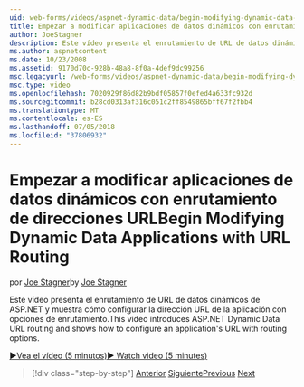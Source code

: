 ```yaml
---
uid: web-forms/videos/aspnet-dynamic-data/begin-modifying-dynamic-data-applications-with-url-routing
title: Empezar a modificar aplicaciones de datos dinámicos con enrutamiento de direcciones URL | Microsoft Docs
author: JoeStagner
description: Este vídeo presenta el enrutamiento de URL de datos dinámicos de ASP.NET y muestra cómo configurar la dirección URL de la aplicación con opciones de enrutamiento.
ms.author: aspnetcontent
ms.date: 10/23/2008
ms.assetid: 9170d70c-928b-48a8-8f0a-4def9dc99256
msc.legacyurl: /web-forms/videos/aspnet-dynamic-data/begin-modifying-dynamic-data-applications-with-url-routing
msc.type: video
ms.openlocfilehash: 7020929f86d82b9bdf05857f0efed4a633fc932d
ms.sourcegitcommit: b28cd0313af316c051c2ff8549865bff67f2fbb4
ms.translationtype: MT
ms.contentlocale: es-ES
ms.lasthandoff: 07/05/2018
ms.locfileid: "37806932"
---
```

<a name="begin-modifying-dynamic-data-applications-with-url-routing"></a><span data-ttu-id="2cb59-103">Empezar a modificar aplicaciones de datos dinámicos con enrutamiento de direcciones URL</span><span class="sxs-lookup"><span data-stu-id="2cb59-103">Begin Modifying Dynamic Data Applications with URL Routing</span></span>
====================
<span data-ttu-id="2cb59-104">por [Joe Stagner](https://github.com/JoeStagner)</span><span class="sxs-lookup"><span data-stu-id="2cb59-104">by [Joe Stagner](https://github.com/JoeStagner)</span></span>

<span data-ttu-id="2cb59-105">Este vídeo presenta el enrutamiento de URL de datos dinámicos de ASP.NET y muestra cómo configurar la dirección URL de la aplicación con opciones de enrutamiento.</span><span class="sxs-lookup"><span data-stu-id="2cb59-105">This video introduces ASP.NET Dynamic Data URL routing and shows how to configure an application's URL with routing options.</span></span>

[<span data-ttu-id="2cb59-106">&#9654;Vea el vídeo (5 minutos)</span><span class="sxs-lookup"><span data-stu-id="2cb59-106">&#9654; Watch video (5 minutes)</span></span>](https://channel9.msdn.com/Blogs/ASP-NET-Site-Videos/begin-modifying-dynamic-data-applications-with-url-routing)

> [!div class="step-by-step"]
> <span data-ttu-id="2cb59-107">[Anterior](begin-editing-the-templates-in-aspnet-dynamic-data-applications.md)
> [Siguiente](enable-in-line-editing-in-aspnet-dynamic-data-applications.md)</span><span class="sxs-lookup"><span data-stu-id="2cb59-107">[Previous](begin-editing-the-templates-in-aspnet-dynamic-data-applications.md)
[Next](enable-in-line-editing-in-aspnet-dynamic-data-applications.md)</span></span>
